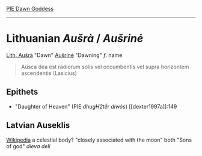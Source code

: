 [PIE Dawn Goddess](dawn.md)
***
# Lithuanian *Aušrà* / *Aušrinė*
[Lith. Aušrà](https://en.wiktionary.org/wiki/au%C5%A1ra#Lithuanian) "Dawn"
[Aušrinė](https://en.wiktionary.org/wiki/au%C5%A1rinis#Lithuanian) "Dawning" *f*. name

> Ausca dea est radiorum solis vel occumbentis vel supra horizontem ascendentis (Lasicius)

## Epithets
- "Daughter of Heaven" (PIE *dhugH2tḗr diwós*) [[dexter1997a]]:149

## Latvian Auseklis
[Wikipedia](https://en.wikipedia.org/wiki/Auseklis) a celestial body? "closely associated with the moon" both "Sons of god" *dieva deli*